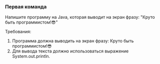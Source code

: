 
### Первая команда

Напишите программу на Java, которая выводит на экран фразу: "Круто быть программистом!😎"

Требования:
1. Программа должна выводить на экран фразу: Круто быть программистом!😎
2. Для вывода текста должно использоваться выражение System.out.println.